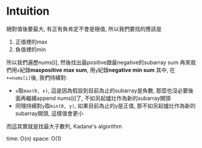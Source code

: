 # Intuition

絕對值後要最大, 有正有負肯定不會是極值, 所以我們要找的應該是
1. 正值裡的max
2. 負值裡的min

所以我們遍歷nums[i], 然後找出最positive跟最negative的subarray sum
再來我們用`x`紀錄**maxpositive max sum**, 用`y`紀錄**negative min sum**
其中, 在`+=nums[i]`後, 我們持續對:
- `x`取`max(0, x)`, 這是因為假設到目前為止的subarray是負數, 那麼也沒必要後面再繼續append nums[i]了, 不如另起爐灶作為新的subarray開頭
- 同理持續對`y`取`min(0, y)`, 如果目前為止的y是正值, 那不如另起爐灶作為新的subarray開頭, 這樣值會更小

而這其實就是找最大子數列, Kadane's algorithm

time: O(n)
space: O(1)